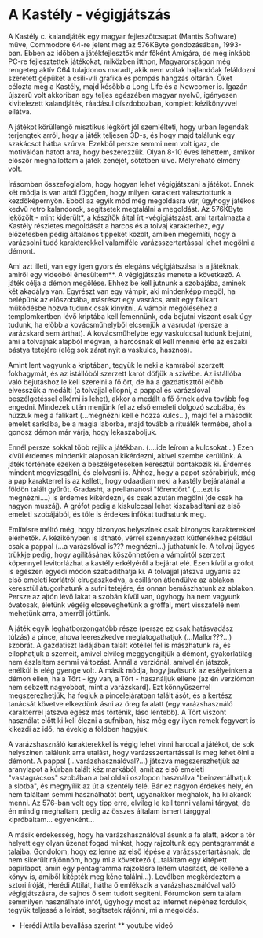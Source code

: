 # A Kastély - végigjátszás

A Kastély c. kalandjáték egy magyar fejleszőtcsapat (Mantis Software) műve, Commodore 64-re jelent meg az 576KByte gondozásában, 1993-ban. Ebben az időben a játékfejlesztők már főként Amigára, de még inkább PC-re fejlesztettek játékokat, miközben itthon, Magyarországon még rengeteg aktív C64 tulajdonos maradt, akik nem voltak hajlandóak feláldozni szeretett gépüket a csili-vili grafika és pompás hangzás oltárán. Őket célozta meg a Kastély, majd később a Long Life és a Newcomer is. Igazán újszerű volt akkoriban egy teljes egészében magyar nyelvű, igényesen kivitelezett kalandjáték, ráadásul díszdobozban, komplett kézikönyvvel ellátva.

A játékot körüllengő misztikus légkört jól szemlélteti, hogy urban legendák terjengtek arról, hogy a játék teljesen 3D-s, és hogy majd találunk egy szakácsot hátba szúrva. Ezekből persze semmi nem volt igaz, de motiválóan hatott arra, hogy beszerezzük. Olyan 8-10 éves lehettem, amikor először meghallottam a játék zenéjét, sötétben ülve. Mélyreható élmény volt.

Írásomban összefoglalom, hogy hogyan lehet végigjátszani a játékot. Ennek két módja is van attól függően, hogy milyen karaktert választottunk a kezdőképernyön. Ebből az egyik mód még megoldásra vár, úgyhogy játékos kedvű retro kalandorok, segítsetek megtalálni a megoldást. Az 576KByte leközölt - mint kiderült*, a készítők által írt -végigjátszást, ami tartalmazta a Kastély részletes megoldását a harcos és a tolvaj karakterhez, egy előzetesben pedig általános tippeket közölt, amiben megemlíti, hogy a varázsolni tudó karakterekkel valamiféle varázsszertartással lehet megölni a démont.

Ami azt illeti, van egy igen gyors és elegáns végigjátszása is a játéknak, amiről egy videóból értesültem**. A végigjátszás menete a következő. A játék célja a démon megölése. Ehhez be kell jutnunk a szobájába, aminek két akadálya van. Egyrészt van egy vámpír, aki mindenképp megöl, ha belépünk az előszobába, másrészt egy vasrács, amit egy falikart működésbe hozva tudunk csak kinyitni. A vámpír megöléséhez a templomkertben lévő kriptába kell lemennünk, oda bejutni viszont csak úgy tudunk, ha előbb a kovácsműhelyből elcsenjük a vasrudat (persze a varázskard sem árthat). A kovácsműhelybe egy vaskulccsal tudunk bejutni, ami a tolvajnak alapból megvan, a harcosnak el kell mennie érte az északi bástya tetejére (elég sok zárat nyit a vaskulcs, hasznos).

Amint lent vagyunk a kriptában, tegyük le neki a kamrából szerzett fokhagymát, és az istállóból szerzett karót döfjük a szívébe. Az istállóba való bejutáshoz le kell szerelni a fő őrt, de ha a gazdatiszttől előbb elvesszük a medálti (a tolvajjal ellopni, a pappal és varázslóval beszélgetéssel elkérni is lehet), akkor a medált a fő őrnek adva tovább fog engedni. Mindezek után menjünk fel az első emeleti dolgozó szobába, és húzzuk meg a falikart (...megnézni kell e hozzá kulcs...), majd fel a második emelet sarkába, be a mágia laborba, majd tovább a rituálék termébe, ahol a gonosz démon már várja, hogy lekaszaboljuk.

Ennél persze sokkal több rejlik a játékban.
(....ide leírom a kulcsokat...)
Ezen kívül érdemes mindenkit alaposan kikérdezni, akivel szembe kerülünk. A játék története ezeken a beszélgetéseken keresztül bontakozik ki. Érdemes mindent megvizsgálni, és elolvasni is. Ahhoz, hogy a papot szórabírjuk, még a pap karakterrel is az kellett, hogy odaadjam neki a kastély bejáratánál a földön talált gyűrűt. Gradasht, a prellananosi "főrendőrt" (....ezt is megnézni....) is érdemes kikérdezni, és csak azután megölni (de csak ha nagyon muszáj). A grófot pedig a kiskulccsal lehet kiszabadítani az első emeleti szobájából, és tőle is érdekes infókat tudhatunk meg.

Említésre méltó még, hogy bizonyos helyszínek csak bizonyos karakterekkel elérhetők. A kézikönyben is látható, vérrel szennyezett kútfenékhez például csak a pappal (...a varázslóval is??? megnézni...) juthatunk le. A tolvaj ügyes trükkje pedig, hogy agilitásának köszönhetően a vámpírtól szerzett köpennyel levitorlázhat a kastély erkélyéről a bejárat elé. Ezen kívül a grófot is egészen egyedi módon szabadíthatja ki. A tolvajjal játszva ugyanis az első emeleti korlátról elrugaszkodva, a csilláron átlendülve az ablakon keresztül átugorhatunk a sufni tetejére, és onnan bemászhatunk az ablakon. Persze az ajtón lévő lakat a szobán kívül van, úgyhogy ha nem vagyunk óvatosak, életünk végéig elcseveghetünk a gróffal, mert visszafelé nem mehetünk arra, amerről jöttünk.

A játék egyik leghátborzongatóbb része (persze ez csak hatásvadász túlzás) a pince, ahova leereszkedve meglátogathatjuk (...Mallor???...) szobrát. A gazdatiszt ládájában talált kötéllel fel is mászhatunk rá, és ellophatjuk a szemeit, amivel elvileg meggyengítjük a démont, gyakorlatilag nem észleltem semmi változást. Annál a verziónál, amivel én játszok, enélkül is elég gyenge volt. A másik módja, hogy javítsunk az esélyeinken a démon ellen, ha a Tőrt - így van, a Tőrt - használjuk ellene (az én verziómon nem sebzett nagyobbat, mint a varázskard). Ezt könnyűszerrel megszerezhetjük, ha fogjuk a pincelejáratban talált ásót, és a kertész tanácsát követve elkezdünk ásni az öreg fa alatt (egy varázshasználó karakterrel játszva egész más történik, lásd lentebb). A Tőrt viszont használat előtt ki kell élezni a sufniban, hisz még egy ilyen remek fegyvert is kikezdi az idő, ha évekig a földben hagyjuk.

A varázshasználó karakterekkel is végig lehet vinni harccal a játékot, de sok helyszínen találunk arra utalást, hogy varázsszertartással is meg lehet ölni a démont. A pappal (...varázshasználóval?...) játszva megszerezhetjük az aranylapot a kúrban talált kéz markából, amit az első emeleti "vastagrácsos" szobában a bal oldali oszlopon használva "beinzertálhatjuk a slotba", és megnyílik az út a szentély felé. Bár ez nagyon érdekes hely, én nem találtam semmi használhatót bent, ugyanakkor meghalok, ha ki akarok menni. Az 576-ban volt egy tipp erre, elvileg le kell tenni valami tárgyat, de én mindig meghaltam, pedig az összes általam ismert tárggyal kipróbáltam... egyenként...

A másik érdekesség, hogy ha varázshasználóval ásunk a fa alatt, akkor a tőr helyett egy olyan üzenet fogad minket, hogy rajzoltunk egy pentagrammát a talajba. Gondolom, hogy ez lenne az első lépése a varázsszertartásnak, de nem sikerült rájönnöm, hogy mi a következő (...találtam egy kitépett papírlapot, amin egy pentagramma rajzolásra leltem utasítást, de kellene a könyv is, amiből kitépték meg kéne találni...). Levélben megkérdeztem a sztori íróját, Herédi Attilát, hátha ő emlékszik a varázshasználóval való végigjátszásra, de sajnos ő sem tudott segíteni. Fórumokon sem találam semmilyen használható infót, úgyhogy most az internet népéhez fordulok, tegyük teljessé a leírást, segítsetek rájönni, mi a megoldás.


* Herédi Attila bevallása szerint
** youtube videó
